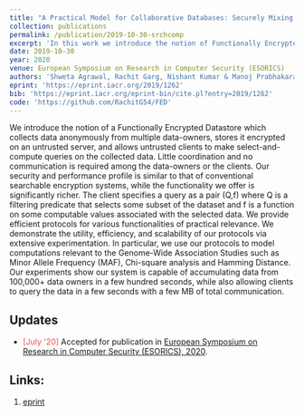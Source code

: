 ```yaml
---
title: "A Practical Model for Collaborative Databases: Securely Mixing, Searching and Computing"
collection: publications
permalink: /publication/2019-10-30-srchcomp
excerpt: 'In this work we introduce the notion of Functionally Encrypted Datastores, which allows multiple data owners to pool in data anonymously at two non-colluding servers and later allows malicious clients to perform search-and-compute queries on the collected data.'
date: 2019-10-30
year: 2020
venue: European Symposium on Research in Computer Security (ESORICS)
authors: 'Shweta Agrawal, Rachit Garg, Nishant Kumar & Manoj Prabhakaran'
eprint: 'https://eprint.iacr.org/2019/1262'
bib: 'https://eprint.iacr.org/eprint-bin/cite.pl?entry=2019/1262'
code: 'https://github.com/RachitG54/FED'
---
```

We introduce the notion of a Functionally Encrypted Datastore which collects data anonymously from multiple data-owners, stores it encrypted on an untrusted server, and allows untrusted clients to make select-and-compute queries on the collected data. Little coordination and no communication is required among the data-owners or the clients. Our security and performance profile is similar to that of conventional searchable encryption systems, while the functionality we offer is significantly richer. The client specifies a query as a pair (Q,f) where Q is a filtering predicate that selects some subset of the dataset and f is a function on some computable values associated with the selected data. We provide efficient protocols for various functionalities of practical relevance. We demonstrate the utility, efficiency, and scalability of our protocols via extensive experimentation. In particular, we use our protocols to model computations relevant to the Genome-Wide Association Studies such as Minor Allele Frequency (MAF), Chi-square analysis and Hamming Distance. Our experiments show our system is capable of accumulating data from 100,000+ data owners in a few hundred seconds, while also allowing clients to query the data in a few seconds with a few MB of total communication.

## Updates
- <span style="color:#fa4d4d">[July '20]</span> Accepted for publication in [European Symposium on Research in Computer Security (ESORICS), 2020](https://www.surrey.ac.uk/esorics-2020).

## Links:
1. [eprint](https://eprint.iacr.org/2019/1262)